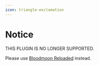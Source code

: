 ```yaml
---
icon: triangle-exclamation
---
```


# Notice

THIS PLUGIN IS NO LONGER SUPPORTED.

Please use [Bloodmoon Reloaded](../bloodmoon-reloaded/purchase.md) instead.
